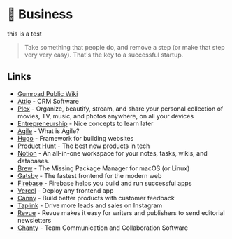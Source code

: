 # 💈 Business

this is a test

> Take something that people do, and remove a step \(or make that step very very easy\). That's the key to a successful startup.

## Links

* [Gumroad Public Wiki](https://www.notion.so/Public-Wiki-72663c59ed5a432a9d52accafd8f166e)
* [Attio](https://attio.com/) - CRM Software
* [Plex](https://www.plex.tv/your-media/) - Organize, beautify, stream, and share your personal collection of movies, TV, music, and photos anywhere, on all your devices
* [Entrepreneurship](https://wiki.kourouklides.com/wiki/Entrepreneurship) - Nice concepts to learn later
* [Agile](https://www.atlassian.com/agile) - What is Agile?
* [Hugo](https://gohugo.io/) - Framework for building websites
* [Product Hunt](https://www.producthunt.com/) - The best new products in tech
* [Notion](https://www.notion.so/) - An all-in-one workspace for your notes, tasks, wikis, and databases.
* [Brew](https://brew.sh/) - The Missing Package Manager for macOS \(or Linux\)
* [Gatsby](https://www.gatsbyjs.com/) - The fastest frontend for the modern web
* [Firebase](https://firebase.google.com/) - Firebase helps you build and run successful apps
* [Vercel](https://vercel.com/) - Deploy any frontend app
* [Canny](https://canny.io/) - Build better products with customer feedback
* [Taplink](https://taplink.at/en/) - Drive more leads and sales on Instagram
* [Revue](https://www.getrevue.co/) - Revue makes it easy for writers and publishers to send editorial newsletters
* [Chanty](https://www.chanty.com/) - Team Communication and Collaboration Software

